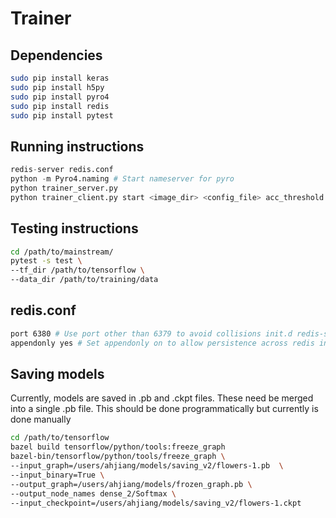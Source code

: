 # Trainer
## Dependencies
``` bash
sudo pip install keras
sudo pip install h5py
sudo pip install pyro4
sudo pip install redis
sudo pip install pytest
```

## Running instructions
``` python
redis-server redis.conf
python -m Pyro4.naming # Start nameserver for pyro
python trainer_server.py
python trainer_client.py start <image_dir> <config_file> acc_threshold
```

## Testing instructions
``` bash
cd /path/to/mainstream/
pytest -s test \
--tf_dir /path/to/tensorflow \
--data_dir /path/to/training/data
```

## redis.conf
``` bash
port 6380 # Use port other than 6379 to avoid collisions init.d redis-server
appendonly yes # Set appendonly on to allow persistence across redis instances
```

## Saving models
Currently, models are saved in .pb and .ckpt files. These need be merged
into a single .pb file. This should be done programmatically but currently
is done manually

```bash
cd /path/to/tensorflow
bazel build tensorflow/python/tools:freeze_graph
bazel-bin/tensorflow/python/tools/freeze_graph \
--input_graph=/users/ahjiang/models/saving_v2/flowers-1.pb  \
--input_binary=True \
--output_graph=/users/ahjiang/models/frozen_graph.pb \
--output_node_names dense_2/Softmax \
--input_checkpoint=/users/ahjiang/models/saving_v2/flowers-1.ckpt
```


